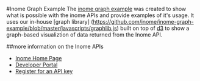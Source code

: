 #Inome Graph Example
The [inome graph example](http://developer.inome.com/GraphExample) was created to show what is possible with the inome APIs and provide examples of it's usage. It uses our in-house [graph library] (https://github.com/inome/inome-graph-example/blob/master/javascripts/graphlib.js) built on top of [d3](http://d3js.org) to show a graph-based visualiztion of data returned from the Inome API.

##more information on the Inome APIs
* [Inome Home Page](http://www.inome.com)
* [Developer Portal](http://developer.inome.com)
* [Register for an API key](http://developer.inome.com/member/register)